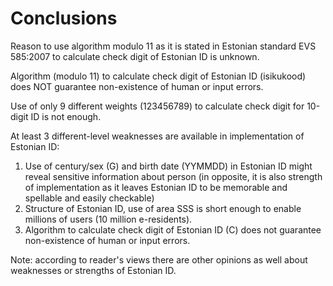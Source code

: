 # Conclusions

Reason to use algorithm modulo 11 as it is stated in Estonian standard EVS 585:2007 to calculate check digit of Estonian ID is unknown.

Algorithm (modulo 11) to calculate check digit of Estonian ID (isikukood) does NOT guarantee non-existence of human or input errors. 

Use of only 9 different weights (123456789) to calculate check digit for 10-digit ID is not enough.

At least 3 different-level weaknesses are available in implementation of Estonian ID:

1. Use of century/sex (G) and birth date (YYMMDD) in Estonian ID might reveal sensitive information about person (in opposite, it is also strength of implementation as it leaves Estonian ID to be memorable and spellable and easily checkable)
2. Structure of Estonian ID, use of area SSS is short enough to enable millions of users (10 million e-residents).
3. Algorithm to calculate check digit of Estonian ID (C) does not guarantee non-existence of human or input errors.

Note: according to reader's views there are other opinions as well about weaknesses or strengths of Estonian ID.
